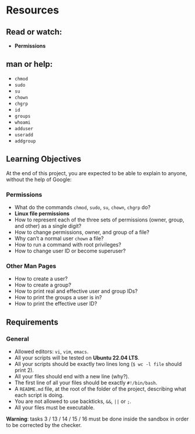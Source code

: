 # Resources

## Read or watch:

- **Permissions**

## man or help:

- `chmod`
- `sudo`
- `su`
- `chown`
- `chgrp`
- `id`
- `groups`
- `whoami`
- `adduser`
- `useradd`
- `addgroup`

## Learning Objectives

At the end of this project, you are expected to be able to explain to anyone, without the help of Google:

### Permissions
- What do the commands `chmod`, `sudo`, `su`, `chown`, `chgrp` do?
- **Linux file permissions**
- How to represent each of the three sets of permissions (owner, group, and other) as a single digit?
- How to change permissions, owner, and group of a file?
- Why can’t a normal user `chown` a file?
- How to run a command with root privileges?
- How to change user ID or become superuser?

### Other Man Pages
- How to create a user?
- How to create a group?
- How to print real and effective user and group IDs?
- How to print the groups a user is in?
- How to print the effective user ID?

## Requirements

### General
- Allowed editors: `vi`, `vim`, `emacs`.
- All your scripts will be tested on **Ubuntu 22.04 LTS**.
- All your scripts should be exactly two lines long (`$ wc -l file` should print 2).
- All your files should end with a new line (why?).
- The first line of all your files should be exactly `#!/bin/bash`.
- A `README.md` file, at the root of the folder of the project, describing what each script is doing.
- You are not allowed to use backticks, `&&`, `||` or `;`.
- All your files must be executable.

**Warning**: tasks 3 / 13 / 14 / 15 / 16 must be done inside the sandbox in order to be corrected by the checker.
